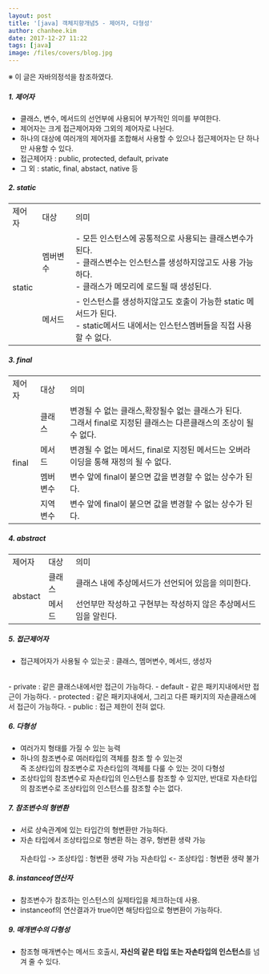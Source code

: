 ```yaml
---
layout: post
title: '[java] 객체지향개념5 - 제어자, 다형성'
author: chanhee.kim
date: 2017-12-27 11:22
tags: [java]
image: /files/covers/blog.jpg
---
```


※ 이 글은 자바의정석을 참조하였다.

##### 1. 제어자
 - 클래스, 변수, 메서드의 선언부에 사용되어 부가적인 의미를 부여한다.
 - 제어자는 크게 접근제어자와 그외의 제어자로 나뉜다.
 - 하나의 대상에 여러개의 제어자를 조합해서 사용할 수 있으나 접근제어자는 단 하나만 사용할 수 있다.
 - 접근제어자 : public, protected, default, private
 - 그     외 : static, final, abstact, native 등

##### 2. static

<table>
	<tr>
		<td>제어자</td>
		<td>대상</td>
    <td>의미</td>
	</tr>
	<tr>
		<td rowspan="2">static</td>
    <td>멤버변수</td>
		<td>- 모든 인스턴스에 공통적으로 사용되는 클래스변수가 된다.<br> - 클래스변수는 인스턴스를 생성하지않고도 사용 가능하다.<br> - 클래스가 메모리에 로드될 때 생성된다.</td>
	</tr>
	<tr>
    <td>메서드</td>
		<td>- 인스턴스를 생성하지않고도 호출이 가능한 static 메서드가 된다. <br>- static메서드 내에서는 인스턴스멤버들을 직접 사용할 수 없다.</td>
	</tr>
</table>

##### 3. final

<table>
	<tr>
		<td>제어자</td>
		<td>대상</td>
    <td>의미</td>
	</tr>
	<tr>
		<td rowspan="4">final</td>
    <td>클래스</td>
		<td>변경될 수 없는 클래스,확장될수 없는 클래스가 된다.<br> 그래서 final로 지정된 클래스는 다른클래스의 조상이 될 수 없다.</td>
	</tr>
	<tr>
    <td>메서드</td>
		<td>변경될 수 없는 메서드, final로 지정된 메서드는 오버라이딩을 통해 재정의 될 수 없다.</td>
	</tr>
  <tr>
    <td>멤버변수</td>
		<td>변수 앞에 final이 붙으면 값을 변경할 수 없는 상수가 된다.</td>
	</tr>
  <tr>
    <td>지역변수</td>
		<td>변수 앞에 final이 붙으면 값을 변경할 수 없는 상수가 된다.</td>
	</tr>
</table>


##### 4. abstract

<table>
	<tr>
		<td>제어자</td>
		<td>대상</td>
    <td>의미</td>
	</tr>
	<tr>
		<td rowspan="2">abstact</td>
    <td>클래스</td>
		<td>클래스 내에 추상메서드가 선언되어 있음을 의미한다.</td>
	</tr>
	<tr>
    <td>메서드</td>
		<td>선언부만 작성하고 구현부는 작성하지 않은 추상메서드임을 알린다.</td>
	</tr>
</table>


##### 5. 접근제어자
 - 접근제어자가 사용될 수 있는곳 : 클래스, 멤머변수, 메서드, 생성자
<br>
 - private : 같은 클래스내에서만 접근이 가능하다.
 - default - 같은 패키지내에서만 접근이 가능하다.
 - protected : 같은 패키지내에서, 그리고 다른 패키지의 자손클래스에서 접근이 가능하다.
 - public : 접근 제한이 전혀 없다.

##### 6. 다형성
 - 여러가지 형태를 가질 수 있는 능력
 - 하나의 참조변수로 여러타입의 객체를 참조 할 수 있는것<br>
 즉 조상타입의 참조변수로 자손타입의 객체를 다룰 수 있는 것이 다형성
 - 조상타입의 참조변수로 자손타입의 인스턴스를 참조할 수 있지만, 반대로 자손타입의 참조변수로 조상타입의 인스턴스를 참조할 수는 없다.

##### 7. 참조변수의 형변환
 - 서로 상속관계에 있는 타입간의 형변환만 가능하다.
 - 자손 타입에서 조상타입으로 형변환 하는 경우, 형변환 생략 가능<br><br>
 자손타입 -> 조상타입 : 형변환 생략 가능
 자손타입 <- 조상타입 : 형변환 생략 불가

##### 8. instanceof연산자
 - 참조변수가 참조하는 인스턴스의 실제타입을 체크하는데 사용.
 - instanceof의 연산결과가 true이면 해당타입으로 형변환이 가능하다.

##### 9. 매개변수의 다형성
 - 참조형 매개변수는 메서드 호출시, **자신의 같은 타입 또는 자손타입의 인스턴스**를 넘겨 줄 수 있다.
